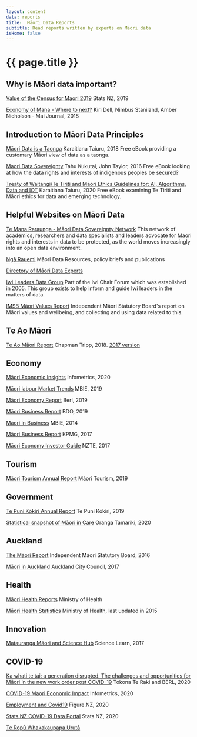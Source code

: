 ```yaml
---
layout: content
data: reports
title:  Māori Data Reports
subtitle: Read reports written by experts on Māori data
isHome: false
---
```


# {{ page.title }}

## Why is Māori data important?

[Value of the Census for Maori 2019](https://www.stats.govt.nz/assets/Uploads/Reports/Value-of-the-census-for-Maori/Value-of-the-census-for-Maori.pdf)
Stats NZ, 2019

[Economy of Mana - Where to next?](http://www.journal.mai.ac.nz/journal/mai-journal-2018-volume-7-issue-1)
Kiri Dell, Nimbus Staniland, Amber Nicholson - Mai Journal, 2018

## Introduction to Māori Data Principles

[Māori Data is a Taonga](https://www.taiuru.maori.nz/data-is-a-taonga/)
Karaitiana Taiuru, 2018
Free eBook providing a customary Māori view of data as a taonga.

[Maori Data Sovereignty](https://press.anu.edu.au/publications/series/centre-aboriginal-economic-policy-research-caepr/indigenous-data-sovereignty)
Tahu Kukutai, John Taylor, 2016
Free eBook looking at how the data rights and interests of indigenous peoples be secured? 

[Treaty of Waitangi/Te Tiriti and Māori Ethics Guidelines for: AI, Algorithms, Data and IOT](https://www.taiuru.maori.nz/tiritiethicalguide/)
Karaitiana Taiuru, 2020
Free eBook examining Te Tiriti and Māori ethics for data and emerging technology.

## Helpful Websites on Māori Data

[Te Mana Raraunga - Māori Data Sovereignty Network](https://www.temanararaunga.maori.nz/)
This network of academics, researchers and data specialists and leaders advocate for Maori rights and interests in data to be protected, as the world moves increasingly into an open data environment.

[Ngā Rauemi](https://www.temanararaunga.maori.nz/nga-rauemi)
Māori Data Resources, policy briefs and publications

[Directory of Māori Data Experts](https://www.temanararaunga.maori.nz/nga-matanga)

[Iwi Leaders Data Group](https://iwichairs.maori.nz/)
Part of the Iwi Chair Forum which was established in 2005. This group exists to help inform and guide Iwi leaders in the matters of data.  

[IMSB Māori Values Report](https://www.imsb.maori.nz/value-reports/introduction/)
Independent Māori Statutory Board's report on Māori values and wellbeing, and collecting and using data related to this.

## Te Ao Māori

[Te Ao Māori Report](https://chapmantripp.com/about-us/news/iwi-business-flourishing-more-benefits-for-members/)
Chapman Tripp, 2018. [2017 version](https://chapmantripp.com/media/j1slpr3f/te-ao-maori-2017-english.pdf)

## Economy

[Māori Economic Insights](https://www.infometrics.co.nz/product/maori-economic-insights/)
Infometrics, 2020

[Māori labour Market Trends](https://www.mbie.govt.nz/business-and-employment/employment-and-skills/labour-market-reports-data-and-analysis/other-labour-market-reports/maori-labour-market-trends/)
MBIE, 2019

[Māori Economy Report](https://berl.co.nz/research/understanding-maori-economy)
Berl, 2019

[Māori Business Report](https://www.bdo.nz/en-nz/insights/maori-business/bdo%E2%80%99s-2019-maori-business-report-the-key-takeaways)
BDO, 2019

[Māori in Business](https://www.mbie.govt.nz/assets/749791de0d/dec-2014-maori-in-business.pdf)
MBIE, 2014

[Māori Business Report](https://home.kpmg/nz/en/home/insights/2017/06/maui-rau-from-signal-to-action.html)
KPMG, 2017

[Māori Economy Investor Guide](https://www.nzte.govt.nz/about/news/news-and-features/maori-economy-investment-guide)
NZTE, 2017

## Tourism

[Māori Tourism Annual Report](https://maoritourism.co.nz/sites/default/files/J066464%20NZMT%202019%20Annual%20Report%20WEB%20NO%20FINANCIALS.pdf)
Māori Tourism, 2019

## Government

[Te Puni Kōkiri Annual Report](https://www.tpk.govt.nz/en/a-matou-mohiotanga/corporate-documents/purongoatau-annual-report-2019)
Te Puni Kōkiri, 2019

[Statistical snapshot of Māori in Care](https://www.occ.org.nz/assets/Uploads/20200116-OCC-StatisticalSnapshot.pdf)
Oranga Tamariki, 2020 

## Auckland

[The Māori Report](https://www.imsb.maori.nz/publications/the-maori-report/)
Independent Māori Statutory Board, 2016

[Māori in Auckland](https://www.aucklandcouncil.govt.nz/plans-projects-policies-reports-bylaws/our-plans-strategies/auckland-plan/about-the-auckland-plan/Pages/maori-tamaki-makaurau.aspx)
Auckland City Council, 2017

## Health

[Māori Health Reports](https://www.health.govt.nz/our-work/populations/maori-health)
Ministry of Health

[Māori Health Statistics](https://www.health.govt.nz/our-work/populations/maori-health/tatau-kahukura-maori-health-statistics)
Ministry of Health, last updated in 2015

## Innovation

[Matauranga Māori and Science Hub](https://www.sciencelearn.org.nz/resources/2545-matauranga-maori-and-science)
Science Learn, 2017

## COVID-19

[Ka whati te tai: a generation disrupted. The challenges and opportunities for Māori in the new work order post COVID-19](http://www.maorifutures.co.nz/wp-content/uploads/2020/06/Tokona-Te-Raki-Ka-whati-te-tai.pdf)
Tokona Te Raki and BERL, 2020

[COVID-19 Maori Economic Impact](https://static.infometrics.co.nz/Content/Infometrics_M%C4%81ori_Webinar_Slide_Pack_2020-05-05.pdf)
Infometrics, 2020

[Employment and Covid19](https://www.notion.so/natd/COVID-19-Job-Impacts-930f46b6cb934dd282f99007e310c010)
Figure.NZ, 2020

[Stats NZ COVID-19 Data Portal](https://www.stats.govt.nz/experimental/covid-19-data-portal)
Stats NZ, 2020

[Te Ropū Whakakaupapa Urutā](https://www.uruta.maori.nz/)